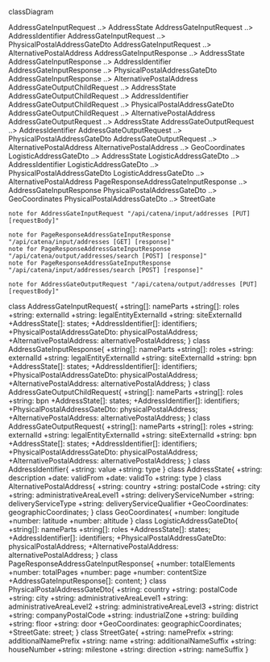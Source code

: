classDiagram

AddressGateInputRequest ..> AddressState AddressGateInputRequest ..> AddressIdentifier AddressGateInputRequest ..> PhysicalPostalAddressGateDto
AddressGateInputRequest ..> AlternativePostalAddress AddressGateInputResponse ..> AddressState AddressGateInputResponse ..> AddressIdentifier
AddressGateInputResponse ..> PhysicalPostalAddressGateDto AddressGateInputResponse ..> AlternativePostalAddress AddressGateOutputChildRequest ..> AddressState
AddressGateOutputChildRequest ..> AddressIdentifier AddressGateOutputChildRequest ..> PhysicalPostalAddressGateDto AddressGateOutputChildRequest ..>
AlternativePostalAddress AddressGateOutputRequest ..> AddressState AddressGateOutputRequest ..> AddressIdentifier AddressGateOutputRequest ..>
PhysicalPostalAddressGateDto AddressGateOutputRequest ..> AlternativePostalAddress AlternativePostalAddress ..> GeoCoordinates LogisticAddressGateDto ..>
AddressState LogisticAddressGateDto ..> AddressIdentifier LogisticAddressGateDto ..> PhysicalPostalAddressGateDto LogisticAddressGateDto ..>
AlternativePostalAddress PageResponseAddressGateInputResponse ..> AddressGateInputResponse PhysicalPostalAddressGateDto ..> GeoCoordinates
PhysicalPostalAddressGateDto ..> StreetGate

    note for AddressGateInputRequest "/api/catena/input/addresses [PUT] [requestBody]"

    note for PageResponseAddressGateInputResponse "/api/catena/input/addresses [GET] [response]"
    note for PageResponseAddressGateInputResponse "/api/catena/output/addresses/search [POST] [response]"
    note for PageResponseAddressGateInputResponse "/api/catena/input/addresses/search [POST] [response]"

    note for AddressGateOutputRequest "/api/catena/output/addresses [PUT] [requestBody]"

class AddressGateInputRequest{ +string[]: nameParts +string[]: roles +string: externalId +string: legalEntityExternalId +string: siteExternalId +AddressState[]:
states; +AddressIdentifier[]: identifiers; +PhysicalPostalAddressGateDto: physicalPostalAddress; +AlternativePostalAddress: alternativePostalAddress; } class
AddressGateInputResponse{ +string[]: nameParts +string[]: roles +string: externalId +string: legalEntityExternalId +string: siteExternalId +string: bpn
+AddressState[]: states; +AddressIdentifier[]: identifiers; +PhysicalPostalAddressGateDto: physicalPostalAddress; +AlternativePostalAddress:
alternativePostalAddress; } class AddressGateOutputChildRequest{ +string[]: nameParts +string[]: roles +string: bpn +AddressState[]: states;
+AddressIdentifier[]: identifiers; +PhysicalPostalAddressGateDto: physicalPostalAddress; +AlternativePostalAddress: alternativePostalAddress; } class
AddressGateOutputRequest{ +string[]: nameParts +string[]: roles +string: externalId +string: legalEntityExternalId +string: siteExternalId +string: bpn
+AddressState[]: states; +AddressIdentifier[]: identifiers; +PhysicalPostalAddressGateDto: physicalPostalAddress; +AlternativePostalAddress:
alternativePostalAddress; } class AddressIdentifier{ +string: value +string: type } class AddressState{ +string: description +date: validFrom +date: validTo
+string: type } class AlternativePostalAddress{ +string: country +string: postalCode +string: city +string: administrativeAreaLevel1 +string:
deliveryServiceNumber +string: deliveryServiceType +string: deliveryServiceQualifier +GeoCoordinates: geographicCoordinates; } class GeoCoordinates{ +number:
longitude +number: latitude +number: altitude } class LogisticAddressGateDto{ +string[]: nameParts +string[]: roles +AddressState[]: states;
+AddressIdentifier[]: identifiers; +PhysicalPostalAddressGateDto: physicalPostalAddress; +AlternativePostalAddress: alternativePostalAddress; } class
PageResponseAddressGateInputResponse{ +number: totalElements +number: totalPages +number: page +number: contentSize +AddressGateInputResponse[]: content; }
class PhysicalPostalAddressGateDto{ +string: country +string: postalCode +string: city +string: administrativeAreaLevel1 +string: administrativeAreaLevel2
+string: administrativeAreaLevel3 +string: district +string: companyPostalCode +string: industrialZone +string: building +string: floor +string: door
+GeoCoordinates: geographicCoordinates; +StreetGate: street; } class StreetGate{ +string: namePrefix +string: additionalNamePrefix +string: name +string:
additionalNameSuffix +string: houseNumber +string: milestone +string: direction +string: nameSuffix }